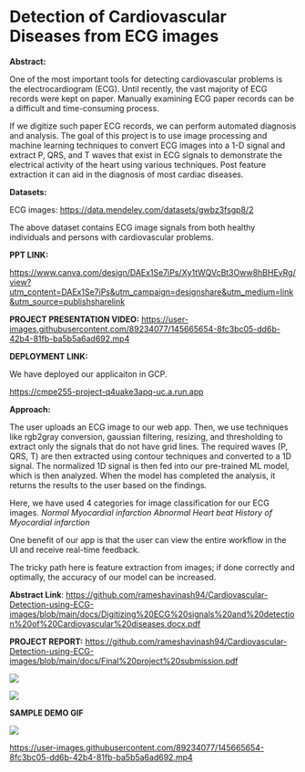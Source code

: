 # Detection of Cardiovascular Diseases from ECG images


**Abstract:**

One of the most important tools for detecting cardiovascular problems is the electrocardiogram (ECG). Until recently, the vast majority of ECG records were kept on paper. Manually examining ECG paper records can be a difficult and time-consuming process. 

If we digitize such paper ECG records, we can perform automated diagnosis and analysis. The goal of this project is to use image processing and machine learning techniques to convert ECG images into a 1-D signal and extract P, QRS, and T waves that exist in ECG signals to demonstrate the electrical activity of the heart using various techniques. Post feature extraction it can aid in the diagnosis of most cardiac diseases.

**Datasets:**

ECG images: https://data.mendeley.com/datasets/gwbz3fsgp8/2 

The above dataset contains ECG image signals from both healthy individuals and persons with cardiovascular problems.

**PPT LINK:**

https://www.canva.com/design/DAEx1Se7iPs/Xy1tWQVcBt3Oww8hBHEvRg/view?utm_content=DAEx1Se7iPs&utm_campaign=designshare&utm_medium=link&utm_source=publishsharelink


**PROJECT PRESENTATION VIDEO:**
https://user-images.githubusercontent.com/89234077/145665654-8fc3bc05-dd6b-42b4-81fb-ba5b5a6ad692.mp4


**DEPLOYMENT LINK:**

We have deployed our applicaiton in GCP.

https://cmpe255-project-q4uake3apq-uc.a.run.app 

**Approach:**

The user uploads an ECG image to our web app. Then, we use techniques like rgb2gray conversion, gaussian filtering, resizing, and thresholding to extract only the signals that do not have grid lines. The required waves (P, QRS, T) are then extracted using contour techniques and converted to a 1D signal. The normalized 1D signal is then fed into our pre-trained ML model, which is then analyzed. When the model has completed the analysis, it returns the results to the user based on the findings.

Here, we have used 4 categories for image classification for our ECG images.
_Normal
Myocardial infarction
Abnormal Heart beat
History of Myocardial infarction_

One benefit of our app is that the user can view the entire workflow in the UI and receive real-time feedback.

The tricky path here is feature extraction from images; if done correctly and optimally, the accuracy of our model can be increased.

**Abstract Link**: https://github.com/rameshavinash94/Cardiovascular-Detection-using-ECG-images/blob/main/docs/Digitizing%20ECG%20signals%20and%20detection%20of%20Cardiovascular%20diseases.docx.pdf

**PROJECT REPORT:** https://github.com/rameshavinash94/Cardiovascular-Detection-using-ECG-images/blob/main/docs/Final%20project%20submission.pdf


![](https://raw.githubusercontent.com/rameshavinash94/Cardiovascular-Detection-using-ECG-images/main/img/Architecture_Diagram.png)

![](https://raw.githubusercontent.com/rameshavinash94/Cardiovascular-Detection-using-ECG-images/main/img/Deployment_diagram.png)

**SAMPLE DEMO GIF**

![](https://raw.githubusercontent.com/rameshavinash94/Cardiovascular-Detection-using-ECG-images/main/img/demo.gif)


https://user-images.githubusercontent.com/89234077/145665654-8fc3bc05-dd6b-42b4-81fb-ba5b5a6ad692.mp4



